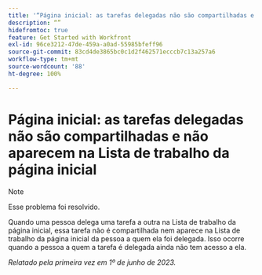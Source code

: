 ```yaml
---
title: '“Página inicial: as tarefas delegadas não são compartilhadas e não aparecem na Lista de trabalho da página inicial”'
description: “”
hidefromtoc: true
feature: Get Started with Workfront
exl-id: 96ce3212-47de-459a-a0ad-55985bfeff96
source-git-commit: 83cd4de3865bc0c1d2f462571ecccb7c13a257a6
workflow-type: tm+mt
source-wordcount: '88'
ht-degree: 100%

---
```


# Página inicial: as tarefas delegadas não são compartilhadas e não aparecem na Lista de trabalho da página inicial

>[!NOTE]
>
>Esse problema foi resolvido.

Quando uma pessoa delega uma tarefa a outra na Lista de trabalho da página inicial, essa tarefa não é compartilhada nem aparece na Lista de trabalho da página inicial da pessoa a quem ela foi delegada. Isso ocorre quando a pessoa a quem a tarefa é delegada ainda não tem acesso a ela.

_Relatado pela primeira vez em 1º de junho de 2023._
